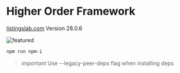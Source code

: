 # Higher Order Framework

[listingslab.com](https://listingslab.com) Version 28.0.6

![featured](https://listingslab.com/svg/featured/team.svg)

```bash
npm run npm-i
```

> *important* Use --legacy-peer-deps flag when installing deps
